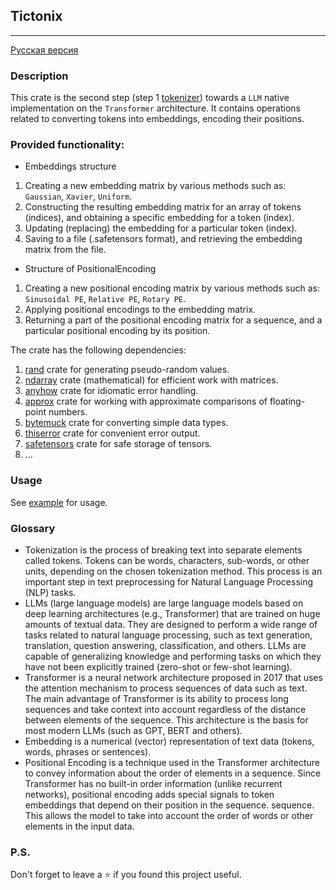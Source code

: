 ## Tictonix

---

[Русская версия](https://github.com/Ave-Sergeev/Tictonix/blob/main/README.ru.md)

### Description

This crate is the second step (step 1 [tokenizer](https://github.com/Ave-Sergeev/Tokenomicon)) towards a
`LLM` native implementation on the `Transformer` architecture.
It contains operations related to converting tokens into embeddings, encoding their positions.

### Provided functionality:

- Embeddings structure

1) Creating a new embedding matrix by various methods such as: `Gaussian`, `Xavier`, `Uniform`.
2) Constructing the resulting embedding matrix for an array of tokens (indices), and obtaining a specific embedding for a token (index).
3) Updating (replacing) the embedding for a particular token (index).
4) Saving to a file (.safetensors format), and retrieving the embedding matrix from the file.

- Structure of PositionalEncoding

1) Creating a new positional encoding matrix by various methods such as: `Sinusoidal PE`, `Relative PE`, `Rotary PE`.
2) Applying positional encodings to the embedding matrix.
3) Returning a part of the positional encoding matrix for a sequence, and a particular positional encoding by its position.

The crate has the following dependencies:

1) [rand](https://github.com/rust-random/rand) crate for generating pseudo-random values.
2) [ndarray](https://github.com/rust-ndarray/ndarray) crate (mathematical) for efficient work with matrices.
3) [anyhow](https://github.com/dtolnay/anyhow) crate for idiomatic error handling.
4) [approx](https://github.com/brendanzab/approx) crate for working with approximate comparisons of floating-point numbers.
5) [bytemuck](https://github.com/Lokathor/bytemuck) crate for converting simple data types.
6) [thiserror](https://github.com/dtolnay/thiserror) crate for convenient error output.
7) [safetensors](https://github.com/huggingface/safetensors) crate for safe storage of tensors.
8) ...

### Usage

See [example](https://github.com/Ave-Sergeev/Tictonix/blob/main/example/src/main.rs) for usage.

### Glossary

- Tokenization is the process of breaking text into separate elements called tokens.
  Tokens can be words, characters, sub-words, or other units, depending on the chosen tokenization method.
  This process is an important step in text preprocessing for Natural Language Processing (NLP) tasks.
- LLMs (large language models) are large language models based on deep learning architectures (e.g.,
  Transformer) that are trained on huge amounts of textual data. They are designed to perform a wide
  range of tasks related to natural language processing, such as text generation, translation, question answering,
  classification, and others. LLMs are capable of generalizing knowledge and performing tasks on which they have not
  been explicitly trained (zero-shot or few-shot learning).
- Transformer is a neural network architecture proposed in 2017 that uses the attention mechanism to process sequences
  of data such as text.
  The main advantage of Transformer is its ability to process long sequences and take context into account regardless of
  the distance between elements of the sequence.
  This architecture is the basis for most modern LLMs (such as GPT, BERT and others).
- Embedding is a numerical (vector) representation of text data (tokens, words, phrases or sentences).
- Positional Encoding is a technique used in the Transformer architecture to convey information about the order of
  elements in a sequence. Since Transformer has no built-in order information (unlike recurrent networks),
  positional encoding adds special signals to token embeddings that depend on their position in the sequence.
  sequence. This allows the model to take into account the order of words or other elements in the input data.

### P.S.

Don't forget to leave a ⭐ if you found this project useful.
